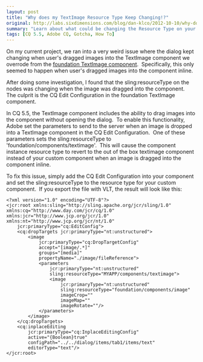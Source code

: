 ```yaml
---
layout: post
title: "Why does my TextImage Resource Type Keep Changing!?"
original: http://labs.sixdimensions.com/blog/dan-klco/2012-10-10/why-does-my-textimage-resource-type-keep-changing
summary: "Learn about what could be changing the Resource Type on your custom TextImage component"
tags: [CQ 5.5, Adobe CQ, Gotcha, How To]
---
```


On my current project, we ran into a very weird issue where the dialog kept changing when user's dragged images into the TextImage component we overrode from the [foundation TextImage component][1].&nbsp; Specifically, this only seemed to happen when user's dragged images into the component inline.&nbsp;

After doing some investigation, I found that the sling:resourceType on the nodes was changing when the image was dragged into the component.&nbsp; The culprit is the CQ Edit Configuration in the foundation TextImage component.

In CQ 5.5, the TextImage component includes the ability to drag images into the component without opening the dialog.&nbsp; To enable this functionality, Adobe set the parameters to send to the server when an image is dropped into a TextImage component in the CQ Edit Configuration.&nbsp; One of these parameters sets the sling:resourceType to 'foundation/components/textimage'.&nbsp; This will cause the component instance resource type to revert to the out of the box textimage component instead of your custom component when an image is dragged into the component inline.

To fix this issue, simply add the CQ Edit Configuration into your component and set the sling:resourceType to the resource type for your custom component.&nbsp; If you export the file with VLT, the result will look like this:

	<?xml version="1.0" encoding="UTF-8"?>
	<jcr:root xmlns:sling="http://sling.apache.org/jcr/sling/1.0" xmlns:cq="http://www.day.com/jcr/cq/1.0" xmlns:jcr="http://www.jcp.org/jcr/1.0" xmlns:nt="http://www.jcp.org/jcr/nt/1.0"
		jcr:primaryType="cq:EditConfig">
		<cq:dropTargets jcr:primaryType="nt:unstructured">
			<image
				jcr:primaryType="cq:DropTargetConfig"
				accept="[image/.*]"
				groups="[media]"
				propertyName="./image/fileReference">
				<parameters
					jcr:primaryType="nt:unstructured"
					sling:resourceType="MYAPP/components/textimage">
					<image
						jcr:primaryType="nt:unstructured"
						sling:resourceType="foundation/components/image"
						imageCrop=""
						imageMap=""
						imageRotate=""/>
				</parameters>
			</image>
		</cq:dropTargets>
		<cq:inplaceEditing
			jcr:primaryType="cq:InplaceEditingConfig"
			active="{Boolean}true"
			configPath="../../dialog/items/tab1/items/text"
			editorType="text"/>
	</jcr:root>

 [1]: http://dev.day.com/docs/en/cq/current/wcm/default_components.html#Text%20Image  